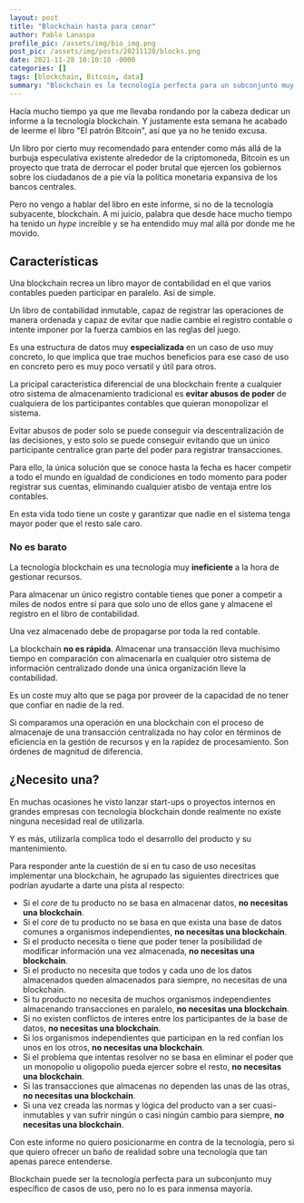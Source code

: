 ```yaml
---
layout: post
title: "Blockchain hasta para cenar"
author: Pablo Lanaspa
profile_pic: /assets/img/bio_img.png
post_pic: /assets/img/posts/20211128/blocks.png
date: 2021-11-28 10:10:10 -0000
categories: []
tags: [blockchain, Bitcoin, data]
summary: "Blockchain es la tecnología perfecta para un subconjunto muy específico de casos de uso."
---
```


Hacía mucho tiempo ya que me llevaba rondando por la cabeza dedicar un informe a la tecnología blockchain. Y justamente esta semana he acabado de leerme el libro "El patrón Bitcoin", así que ya no he tenido excusa.

Un libro por cierto muy recomendado para entender como más allá de la burbuja especulativa existente alrededor de la criptomoneda, Bitcoin es un proyecto que trata de derrocar el poder brutal que ejercen los gobiernos sobre los ciudadanos de a pie vía la política monetaria expansiva de los bancos centrales.

Pero no vengo a hablar del libro en este informe, si no de la tecnología subyacente, blockchain. A mi juicio, palabra que desde hace mucho tiempo ha tenido un *hype* increíble y se ha entendido muy mal allá por donde me he movido.

## Características

Una blockchain recrea un libro mayor de contabilidad en el que varios contables pueden participar en paralelo. Así de simple.

Un libro de contabilidad inmutable, capaz de registrar las operaciones de manera ordenada y capaz de evitar que nadie cambie el registro contable o intente imponer por la fuerza cambios en las reglas del juego.

Es una estructura de datos muy **especializada** en un caso de uso muy concreto, lo que implica que trae muchos beneficios para ese caso de uso en concreto pero es muy poco versatil y útil para otros.

La pricipal característica diferencial de una blockchain frente a cualquier otro sistema de almacenamiento tradicional es **evitar abusos de poder** de cualquiera de los participantes contables que quieran monopolizar el sistema.

Evitar abusos de poder solo se puede conseguir vía descentralización de las decisiones, y esto solo se puede conseguir evitando que un único participante centralice gran parte del poder para registrar transacciones. 

Para ello, la única solución que se conoce hasta la fecha es hacer competir a todo el mundo en igualdad de condiciones en todo momento para poder registrar sus cuentas, eliminando cualquier atisbo de ventaja entre los contables.

En esta vida todo tiene un coste y garantizar que nadie en el sistema tenga mayor poder que el resto sale caro.

### No es barato

La tecnología blockchain es una tecnología muy **ineficiente** a la hora de gestionar recursos. 

Para almacenar un único registro contable tienes que poner a competir a miles de nodos entre si para que solo uno de ellos gane y almacene el registro en el libro de contabilidad. 

Una vez almacenado debe de propagarse por toda la red contable.

La blockchain **no es rápida**. Almacenar una transacción lleva muchísimo tiempo en comparación con almacenarla en cualquier otro sistema de información centralizado donde una única organización lleve la contabilidad.

Es un coste muy alto que se paga por proveer de la capacidad de no tener que confiar en nadie de la red.

Si comparamos una operación en una blockchain con el proceso de almacenaje de una transacción centralizada no hay color en términos de eficiencia en la gestión de recursos y en la rapidez de procesamiento. Son órdenes de magnitud de diferencia.


## ¿Necesito una?

En muchas ocasiones he visto lanzar start-ups o proyectos internos en grandes empresas con tecnología blockchain donde realmente no existe ninguna necesidad real de utilizarla. 

Y es más, utilizarla complica todo el desarrollo del producto y su mantenimiento.

Para responder ante la cuestión de si en tu caso de uso necesitas implementar una blockchain, he agrupado las siguientes directrices que podrían ayudarte a darte una pista al respecto:
* Si el *core* de tu producto no se basa en almacenar datos, **no necesitas una blockchain**.
* Si el *core* de tu producto no se basa en que exista una base de datos comunes a organismos independientes, **no necesitas una blockchain**.
* Si el producto necesita o tiene que poder tener la posibilidad de modificar información una vez almacenada, **no necesitas una blockchain**.
* Si el producto no necesita que todos y cada uno de los datos almacenados queden almacenados para siempre, no necesitas de una blockchain.
* Si tu producto no necesita de muchos organismos independientes almacenando transacciones en paralelo, **no necesitas una blockchain**.
* Si no existen conflictos de interes entre los participantes de la base de datos, **no necesitas una blockchain**.
* Si los organismos independientes que participan en la red confían los unos en los otros, **no necesitas una blockchain**.
* Si el problema que intentas resolver no se basa en eliminar el poder que un monopolio u oligopolio pueda ejercer sobre el resto, **no necesitas una blockchain**.
* Si las transacciones que almacenas no dependen las unas de las otras, **no necesitas una blockchain**.
* Si una vez creada las normas y lógica del producto van a ser cuasi-inmutables y van sufrir ningún o casi ningún cambio para siempre, **no necesitas una blockchain**.


Con este informe no quiero posicionarme en contra de la tecnología, pero si que quiero ofrecer un baño de realidad sobre una tecnología que tan apenas parece entenderse.

Blockchain puede ser la tecnología perfecta para un subconjunto muy específico de casos de uso, pero no lo es para inmensa mayoría. 